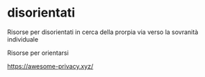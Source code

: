 # disorientati
Risorse per disorientati in cerca della prorpia via verso la sovranità individuale

Risorse per orientarsi

https://awesome-privacy.xyz/


